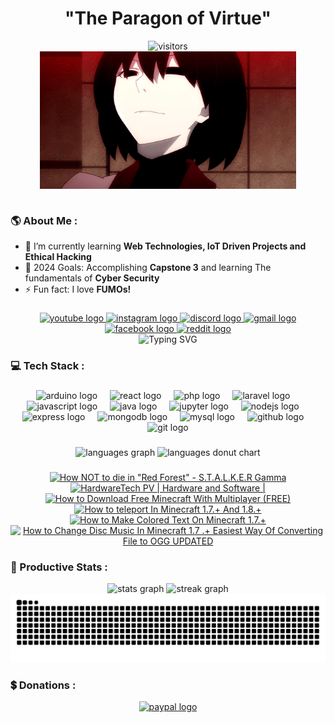 <h1 align="center">"The Paragon of Virtue"</h1>
<div align="center">
    <img src="https://profile-counter.glitch.me/orangemintz/count.svg?" height="27" alt="visitors" />
</div>

<div align="center">
<img align="center" height="220" src="https://github.com/OrangeMintz/orangemintz/blob/main/GIF/Ougi.gif" />
</div>

<br>

<h3 align="left">🌎 About Me :</h3>

- 🌱 I’m currently learning **Web Technologies, IoT Driven Projects and Ethical Hacking**
- 🥅 2024 Goals: Accomplishing **Capstone 3** and learning The fundamentals of **Cyber Security**
- ⚡ Fun fact: I love **FUMOs!**

###

<div align="center">
    <a href="https://www.youtube.com/@OrangeMintz"><img
            src="https://img.shields.io/static/v1?message=Youtube&logo=youtube&label=&color=FF0000&logoColor=white&labelColor=&style=for-the-badge"
            height="35" alt="youtube logo" /> </a>
    <a href="https://www.instagram.com/OrangeMint57/"> <img
            src="https://img.shields.io/static/v1?message=Instagram&logo=instagram&label=&color=E4405F&logoColor=white&labelColor=&style=for-the-badge"
            height="35" alt="instagram logo" /> </a>
    <a href="https://discord.com/users/505809822239948806"> <img
            src="https://img.shields.io/static/v1?message=Discord&logo=discord&label=&color=7289DA&logoColor=white&labelColor=&style=for-the-badge"
            height="35" alt="discord logo" /> </a>
    <a href="Nickzgacus@gmail.com"> <img
            src="https://img.shields.io/static/v1?message=Gmail&logo=gmail&label=&color=D14836&logoColor=white&labelColor=&style=for-the-badge"
            height="35" alt="gmail logo" /> </a>
    <a href="https://facebook.com/OrangeMintz"> <img
            src="https://img.shields.io/static/v1?message=Facebook&logo=facebook&label=&color=0866FF&logoColor=white&labelColor=&style=for-the-badge"
            height="35" alt="facebook logo" /> </a>
    <a href="https://www.reddit.com/user/OrangeMintz/"> <img
            src="https://img.shields.io/static/v1?message=Reddit&logo=reddit&label=&color=FF4500&logoColor=white&labelColor=&style=for-the-badge"
            height="35" alt="reddit logo" /> </a>
</div>

<div align="center"><a><img src="https://readme-typing-svg.demolab.com?font=Fira+Code&size=20&duration=3500&pause=800&color=FE428E&center=true&vCenter=true&width=435&lines=Repeating+by+trial+and+Error;Learning+Ethical+Hacking+atm...;If+you+can't+be+medicine,+be+poison.;" alt="Typing SVG" /></a>
</div>

<h3 align="left">💻 Tech Stack :</h3>

###

<div align="center">
  <img src="https://cdn.jsdelivr.net/gh/devicons/devicon/icons/arduino/arduino-original.svg" height="40" alt="arduino logo"  />
  <img width="12" />
  <img src="https://cdn.jsdelivr.net/gh/devicons/devicon/icons/react/react-original.svg" height="40" alt="react logo"  />
  <img width="12" />
  <img src="https://cdn.simpleicons.org/php/777BB4" height="40" alt="php logo"  />
  <img width="12" />
  <img src="https://cdn.simpleicons.org/laravel/FF2D20" height="40" alt="laravel logo"  />
  <img width="12" />
  <img src="https://cdn.jsdelivr.net/gh/devicons/devicon/icons/javascript/javascript-original.svg" height="40" alt="javascript logo"  />
  <img width="12" />
  <img src="https://cdn.jsdelivr.net/gh/devicons/devicon/icons/java/java-original.svg" height="40" alt="java logo"  />
  <img width="12" />
  <img src="https://cdn.jsdelivr.net/gh/devicons/devicon/icons/jupyter/jupyter-original.svg" height="40" alt="jupyter logo"  />
  <img width="12" />
  <img src="https://cdn.simpleicons.org/nodedotjs/339933" height="40" alt="nodejs logo"  />
  <img width="12" />
  <img src="https://cdn.simpleicons.org/express/dddddd" height="40" alt="express logo"  />
  <img width="12" />
  <img src="https://skillicons.dev/icons?i=mongodb" height="40" alt="mongodb logo"  />
  <img width="12" />
  <img src="https://cdn.simpleicons.org/mysql/4479A1" height="40" alt="mysql logo"  />
  <img width="12" />
  <img src="https://cdn.simpleicons.org/github/ffffff" height="40" alt="github logo"  />
  <img width="12" />
  <img src="https://cdn.simpleicons.org/git/f14e32" height="40" alt="git logo"  />

###

<div align="center">
  <img src="https://github-readme-stats.vercel.app/api/top-langs?username=OrangeMintz&locale=en&layout=compact&card_width=320&langs_count=6&theme=radical&hide_border=false&order=2" height="200" alt="languages graph"  />
  <img src="https://github-readme-stats.vercel.app/api/top-langs/?username=OrangeMintz&theme=radical&layout=donut&card_width=320&hide_title=true" height="200" alt="languages donut chart"  />
</div>

###

<!-- BEGIN YOUTUBE-CARDS -->
[![How NOT to die in "Red Forest" - S.T.A.L.K.E.R Gamma](https://ytcards.demolab.com/?id=5m5Mosxw89w&title=How+NOT+to+die+in+%22Red+Forest%22+-+S.T.A.L.K.E.R+Gamma&lang=en&timestamp=1720874345&background_color=%230d1117&title_color=%23ffffff&stats_color=%23dedede&max_title_lines=1&width=250&border_radius=5 "How NOT to die in \"Red Forest\" - S.T.A.L.K.E.R Gamma")](https://www.youtube.com/watch?v=5m5Mosxw89w)
[![HardwareTech PV | Hardware and Software |](https://ytcards.demolab.com/?id=R6IgODoB7o8&title=HardwareTech+PV+%7C+Hardware+and+Software+%7C&lang=en&timestamp=1665676144&background_color=%230d1117&title_color=%23ffffff&stats_color=%23dedede&max_title_lines=1&width=250&border_radius=5 "HardwareTech PV | Hardware and Software |")](https://www.youtube.com/watch?v=R6IgODoB7o8)
[![How to Download Free Minecraft With Multiplayer (FREE)](https://ytcards.demolab.com/?id=Ju0PwqObzg4&title=How+to+Download+Free+Minecraft+With+Multiplayer+%28FREE%29&lang=en&timestamp=1441407901&background_color=%230d1117&title_color=%23ffffff&stats_color=%23dedede&max_title_lines=1&width=250&border_radius=5 "How to Download Free Minecraft With Multiplayer (FREE)")](https://www.youtube.com/watch?v=Ju0PwqObzg4)
[![How to teleport In Minecraft 1.7.+ And 1.8.+](https://ytcards.demolab.com/?id=QlD9FwUGpi0&title=How+to+teleport+In+Minecraft+1.7.%2B+And+1.8.%2B&lang=en&timestamp=1432344801&background_color=%230d1117&title_color=%23ffffff&stats_color=%23dedede&max_title_lines=1&width=250&border_radius=5 "How to teleport In Minecraft 1.7.+ And 1.8.+")](https://www.youtube.com/watch?v=QlD9FwUGpi0)
[![How to Make Colored Text On Minecraft 1.7.+](https://ytcards.demolab.com/?id=ayfR-Vcxfrk&title=How+to+Make+Colored+Text+On+Minecraft+1.7.%2B&lang=en&timestamp=1432334616&background_color=%230d1117&title_color=%23ffffff&stats_color=%23dedede&max_title_lines=1&width=250&border_radius=5 "How to Make Colored Text On Minecraft 1.7.+")](https://www.youtube.com/watch?v=ayfR-Vcxfrk)
[![How to Change Disc Music In Minecraft 1.7 .+ Easiest Way Of Converting File to OGG UPDATED](https://ytcards.demolab.com/?id=_c5wd2ojdqQ&title=How+to+Change+Disc+Music+In+Minecraft+1.7+.%2B+Easiest+Way+Of+Converting+File+to+OGG+UPDATED&lang=en&timestamp=1432177073&background_color=%230d1117&title_color=%23ffffff&stats_color=%23dedede&max_title_lines=1&width=250&border_radius=5 "How to Change Disc Music In Minecraft 1.7 .+ Easiest Way Of Converting File to OGG UPDATED")](https://www.youtube.com/watch?v=_c5wd2ojdqQ)
<!-- END YOUTUBE-CARDS -->

###

<h3 align="left">📅 Productive Stats :</h3>
<div align="center">
  <img src="https://github-readme-stats.vercel.app/api?username=OrangeMintz&show_icons=true&theme=radical&hide_rank=true" height="200" alt="stats graph"/>
  <img src="https://streak-stats.demolab.com?user=OrangeMintz&locale=en&mode=daily&theme=radical&hide_border=false&border_radius=5&order=3" height="200" alt="streak graph"  />
<img src="https://raw.githubusercontent.com/OrangeMintz/orangemintz/output/snake.svg" alt="Snake animation" />
</div>


<h3 align="left">💲 Donations :</h3>
<div align="center">
    <a href="https://paypal.me/OrangeMint57?country.x=PH&locale.x=en_US"><img
            src="https://img.shields.io/static/v1?message=Paypal&logo=paypal&label=&color=0079C1&logoColor=white&labelColor=&style=for-the-badge"
            height="35" alt="paypal logo" /> </a>
</div>
